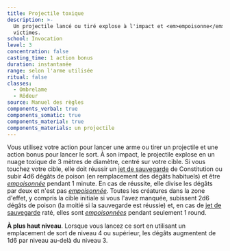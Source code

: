 ```yaml
---
title: Projectile toxique
description: >-
  Un projectile lancé ou tiré explose à l'impact et <em>empoisonne</em> les
  victimes.
school: Invocation
level: 3
concentration: false
casting_time: 1 action bonus
duration: instantanée
range: selon l'arme utilisée
ritual: false
classes:
  - Ombrelame
  - Rôdeur
source: Manuel des règles
components_verbal: true
components_somatic: true
components_material: true
components_materials: un projectile
---
```

Vous utilisez votre action pour lancer une arme ou tirer un projectile et une action bonus pour lancer le sort. À son impact, le projectile explose en un nuage toxique de 3 mètres de diamètre, centré sur votre cible. Si vous touchez votre cible, elle doit réussir un [jet de sauvegarde](/utiliser-les-caracteristiques/#jets-de-sauvegarde) de Constitution ou subir 4d6 dégâts de poison (en remplacement des dégâts habituels) et être [_empoisonnée_](/gerer-la-sante-du-personnage/#empoisonne) pendant 1 minute. En cas de réussite, elle divise les dégâts par deux et n'est pas [_empoisonnée_](/gerer-la-sante-du-personnage/#empoisonne). Toutes les créatures dans la zone d'effet, y compris la cible initiale si vous l'avez manquée, subissent 2d6 dégâts de poison (la moitié si la sauvegarde est réussie) et, en cas de [jet de sauvegarde](/utiliser-les-caracteristiques/#jets-de-sauvegarde) raté, elles sont [_empoisonnées_](/gerer-la-sante-du-personnage/#empoisonne) pendant seulement 1 round.

**À plus haut niveau**. Lorsque vous lancez ce sort en utilisant un emplacement de sort de niveau 4 ou supérieur, les dégâts augmentent de 1d6 par niveau au-delà du niveau 3.
